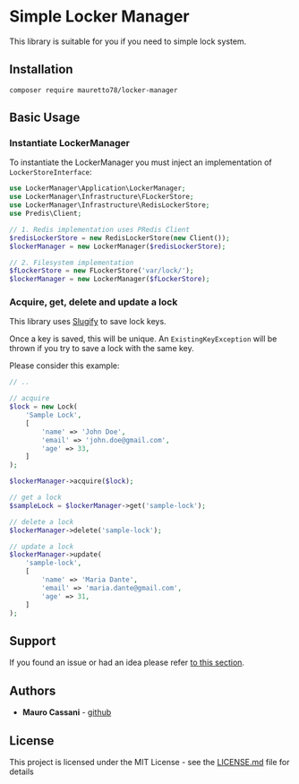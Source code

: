 # Simple Locker Manager

This library is suitable for you if you need to simple lock system.

## Installation

```
composer require mauretto78/locker-manager
```

## Basic Usage

### Instantiate LockerManager

To instantiate the LockerManager you must inject an implementation of `LockerStoreInterface`:

```php
use LockerManager\Application\LockerManager;
use LockerManager\Infrastructure\FLockerStore;
use LockerManager\Infrastructure\RedisLockerStore;
use Predis\Client;

// 1. Redis implementation uses PRedis Client
$redisLockerStore = new RedisLockerStore(new Client());
$lockerManager = new LockerManager($redisLockerStore);

// 2. Filesystem implementation
$fLockerStore = new FLockerStore('var/lock/');
$lockerManager = new LockerManager($fLockerStore);

```

### Acquire, get, delete and update a lock

This library uses [Slugify](https://github.com/cocur/slugify) to save lock keys. 

Once a key is saved, this will be unique. An `ExistingKeyException` will be thrown if you try to save a lock with the same key.

Please consider this example:

```php
// ..

// acquire
$lock = new Lock(
    'Sample Lock',
    [
        'name' => 'John Doe',
        'email' => 'john.doe@gmail.com',
        'age' => 33,
    ]
);

$lockerManager->acquire($lock);

// get a lock
$sampleLock = $lockerManager->get('sample-lock');

// delete a lock
$lockerManager->delete('sample-lock');

// update a lock
$lockerManager->update(
    'sample-lock',
    [
        'name' => 'Maria Dante',
        'email' => 'maria.dante@gmail.com',
        'age' => 31,
    ]
);

```

## Support

If you found an issue or had an idea please refer [to this section](https://github.com/mauretto78/locker-manager/issues).

## Authors

* **Mauro Cassani** - [github](https://github.com/mauretto78)

## License

This project is licensed under the MIT License - see the [LICENSE.md](LICENSE.md) file for details
